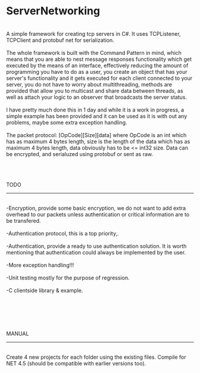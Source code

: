 ServerNetworking
================
<br />
A simple framework for creating tcp servers in C#. It uses TCPListener, TCPClient and protobuf net for serialization.
<br /><br />
The whole framework is built with the Command Pattern in mind, which means that you are able to nest message responses functionality which get executed by the means of an interface, effectively reducing the amount of programming you have to do as a user, you create an object that has your server's functionality and it gets executed for each client connected to your server, you do not have to worry about multithreading, methods are provided that allow you to multicast and share data between threads, as well as attach your logic to an observer that broadcasts the server status.
<br /><br />
I have pretty much done this in 1 day and while it is a work in progress, a simple example has been provided and it can be used as it is with out any problems, maybe some extra exception handling.
<br /><br />
The packet protocol:
[OpCode][Size][data]  where OpCode is an int which has as maximum 4 bytes length, size is the length of the data which has as maximum 4 bytes length, data obviously has to be <= int32 size. Data can be encrypted, and serialuzed using protobuf or sent as raw.
<br /><br /><br /><br />

TODO
****
<br />
-Encryption, provide some basic encryption, we do not want to add extra overhead to our packets unless authentication or critical information are to be transfered.<br /><br />
-Authentication protocol, this is a top priority,.<br /><br />
-Authentication, provide a ready to use authentication solution. It is worth mentioning that authentication could always be implemented by the user.<br /><br />
-More exception handling!!!<br /><br />
-Unit testing mostly for the purpose of regression.<br /><br />
-C clientside library & example.<br />
<br />
<br /><br /><br /><br />

MANUAL
******
<br />
Create 4 new projects for each folder using the existing files. Compile for NET 4.5 (should be compatible with earlier versions too).
<br /><br /><br /><br />
